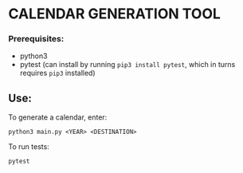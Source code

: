 
# CALENDAR GENERATION TOOL

### Prerequisites:
- python3
- pytest (can install by running `pip3 install pytest`, which in turns requires `pip3` installed)

## Use:
To generate a calendar, enter:

  `python3 main.py <YEAR> <DESTINATION>`

To run tests:

  `pytest`

